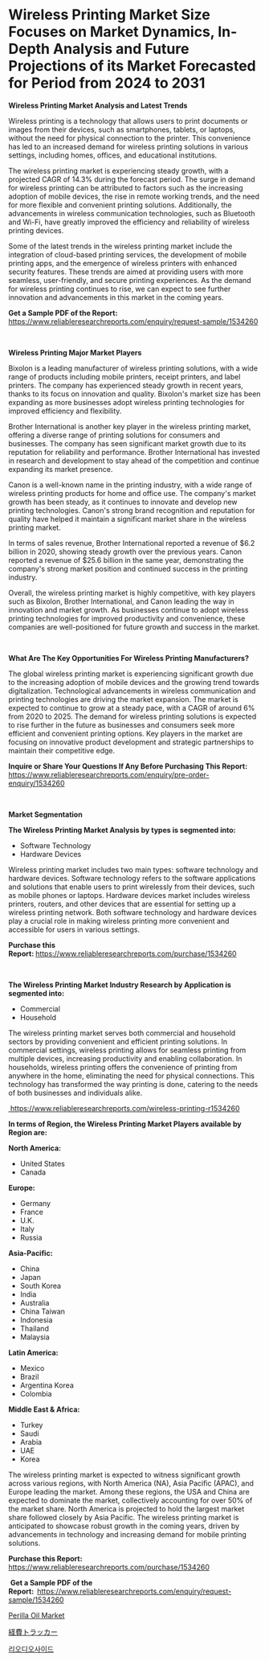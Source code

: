 <p><h1>Wireless Printing Market Size Focuses on Market Dynamics, In-Depth Analysis and Future Projections of its Market Forecasted for Period from 2024 to 2031</h1></p><p><strong>Wireless Printing Market Analysis and Latest Trends</strong></p>
<p><p>Wireless printing is a technology that allows users to print documents or images from their devices, such as smartphones, tablets, or laptops, without the need for physical connection to the printer. This convenience has led to an increased demand for wireless printing solutions in various settings, including homes, offices, and educational institutions.</p><p>The wireless printing market is experiencing steady growth, with a projected CAGR of 14.3% during the forecast period. The surge in demand for wireless printing can be attributed to factors such as the increasing adoption of mobile devices, the rise in remote working trends, and the need for more flexible and convenient printing solutions. Additionally, the advancements in wireless communication technologies, such as Bluetooth and Wi-Fi, have greatly improved the efficiency and reliability of wireless printing devices.</p><p>Some of the latest trends in the wireless printing market include the integration of cloud-based printing services, the development of mobile printing apps, and the emergence of wireless printers with enhanced security features. These trends are aimed at providing users with more seamless, user-friendly, and secure printing experiences. As the demand for wireless printing continues to rise, we can expect to see further innovation and advancements in this market in the coming years.</p></p>
<p><strong>Get a Sample PDF of the Report:&nbsp;</strong> <a href="https://www.reliableresearchreports.com/enquiry/request-sample/1534260">https://www.reliableresearchreports.com/enquiry/request-sample/1534260</a></p>
<p>&nbsp;</p>
<p><strong>Wireless Printing Major Market Players</strong></p>
<p><p>Bixolon is a leading manufacturer of wireless printing solutions, with a wide range of products including mobile printers, receipt printers, and label printers. The company has experienced steady growth in recent years, thanks to its focus on innovation and quality. Bixolon's market size has been expanding as more businesses adopt wireless printing technologies for improved efficiency and flexibility.</p><p>Brother International is another key player in the wireless printing market, offering a diverse range of printing solutions for consumers and businesses. The company has seen significant market growth due to its reputation for reliability and performance. Brother International has invested in research and development to stay ahead of the competition and continue expanding its market presence.</p><p>Canon is a well-known name in the printing industry, with a wide range of wireless printing products for home and office use. The company's market growth has been steady, as it continues to innovate and develop new printing technologies. Canon's strong brand recognition and reputation for quality have helped it maintain a significant market share in the wireless printing market.</p><p>In terms of sales revenue, Brother International reported a revenue of $6.2 billion in 2020, showing steady growth over the previous years. Canon reported a revenue of $25.6 billion in the same year, demonstrating the company's strong market position and continued success in the printing industry.</p><p>Overall, the wireless printing market is highly competitive, with key players such as Bixolon, Brother International, and Canon leading the way in innovation and market growth. As businesses continue to adopt wireless printing technologies for improved productivity and convenience, these companies are well-positioned for future growth and success in the market.</p></p>
<p>&nbsp;</p>
<p><strong>What Are The Key Opportunities For Wireless Printing Manufacturers?</strong></p>
<p><p>The global wireless printing market is experiencing significant growth due to the increasing adoption of mobile devices and the growing trend towards digitalization. Technological advancements in wireless communication and printing technologies are driving the market expansion. The market is expected to continue to grow at a steady pace, with a CAGR of around 6% from 2020 to 2025. The demand for wireless printing solutions is expected to rise further in the future as businesses and consumers seek more efficient and convenient printing options. Key players in the market are focusing on innovative product development and strategic partnerships to maintain their competitive edge.</p></p>
<p><strong>Inquire or Share Your Questions If Any Before Purchasing This Report:</strong> <a href="https://www.reliableresearchreports.com/enquiry/pre-order-enquiry/1534260">https://www.reliableresearchreports.com/enquiry/pre-order-enquiry/1534260</a></p>
<p>&nbsp;</p>
<p><strong>Market Segmentation</strong></p>
<p><strong>The Wireless Printing Market Analysis by types is segmented into:</strong></p>
<p><ul><li>Software Technology</li><li>Hardware Devices</li></ul></p>
<p><p>Wireless printing market includes two main types: software technology and hardware devices. Software technology refers to the software applications and solutions that enable users to print wirelessly from their devices, such as mobile phones or laptops. Hardware devices market includes wireless printers, routers, and other devices that are essential for setting up a wireless printing network. Both software technology and hardware devices play a crucial role in making wireless printing more convenient and accessible for users in various settings.</p></p>
<p><strong>Purchase this Report:&nbsp;</strong><a href="https://www.reliableresearchreports.com/purchase/1534260">https://www.reliableresearchreports.com/purchase/1534260</a></p>
<p>&nbsp;</p>
<p><strong>The Wireless Printing Market Industry Research by Application is segmented into:</strong></p>
<p><ul><li>Commercial</li><li>Household</li></ul></p>
<p><p>The wireless printing market serves both commercial and household sectors by providing convenient and efficient printing solutions. In commercial settings, wireless printing allows for seamless printing from multiple devices, increasing productivity and enabling collaboration. In households, wireless printing offers the convenience of printing from anywhere in the home, eliminating the need for physical connections. This technology has transformed the way printing is done, catering to the needs of both businesses and individuals alike.</p></p>
<p><a href="https://www.reliableresearchreports.com/wireless-printing-r1534260">&nbsp;https://www.reliableresearchreports.com/wireless-printing-r1534260</a></p>
<p><strong>In terms of Region, the Wireless Printing Market Players available by Region are:</strong></p>
<p>
    <p> <strong> North America: </strong>
        <ul>
            <li>United States</li>
            <li>Canada</li>
        </ul>
        </p> 
    <p> <strong> Europe: </strong>
        <ul>
            <li>Germany</li>
            <li>France</li>
            <li>U.K.</li>
            <li>Italy</li>
            <li>Russia</li>
        </ul>
        </p> 
    <p> <strong> Asia-Pacific: </strong>
        <ul>
            <li>China</li>
            <li>Japan</li>
            <li>South Korea</li>
            <li>India</li>
            <li>Australia</li>
            <li>China Taiwan</li>
            <li>Indonesia</li>
            <li>Thailand</li>
            <li>Malaysia</li>
        </ul>
        </p> 
    <p> <strong> Latin America: </strong>
        <ul>
            <li>Mexico</li>
            <li>Brazil</li>
            <li>Argentina Korea</li>
            <li>Colombia</li>
        </ul>
        </p> 
    <p> <strong> Middle East & Africa: </strong>
        <ul>
            <li>Turkey</li>
            <li>Saudi</li>
            <li>Arabia</li>
            <li>UAE</li>
            <li>Korea</li>
        </ul>
    </p>
    </p>
<p><p>The wireless printing market is expected to witness significant growth across various regions, with North America (NA), Asia Pacific (APAC), and Europe leading the market. Among these regions, the USA and China are expected to dominate the market, collectively accounting for over 50% of the market share. North America is projected to hold the largest market share followed closely by Asia Pacific. The wireless printing market is anticipated to showcase robust growth in the coming years, driven by advancements in technology and increasing demand for mobile printing solutions.</p></p>
<p><strong>Purchase this Report: </strong><a href="https://www.reliableresearchreports.com/purchase/1534260">https://www.reliableresearchreports.com/purchase/1534260</a></p>
<p>&nbsp;<strong>Get a Sample PDF of the Report:&nbsp;&nbsp;</strong><a href="https://www.reliableresearchreports.com/enquiry/request-sample/1534260">https://www.reliableresearchreports.com/enquiry/request-sample/1534260</a></p>
<p><strong></strong></p>
<p><p><a href="https://skillful-vermicelli-b89.notion.site/Perilla-Oil-Market-Size-and-Market-Trends-Complete-Industry-Overview-2024-to-2031-41c12f7918ad4aa8b305e35184225f16">Perilla Oil Market</a></p><p><a href="https://github.com/mreklxf44233/Market-Research-Report-List-1/blob/main/158855428713.md">経費トラッカー</a></p><p><a href="https://github.com/oajzkywllm460/Market-Research-Report-List-1/blob/main/968943826298.md">리오디오사이드</a></p></p>